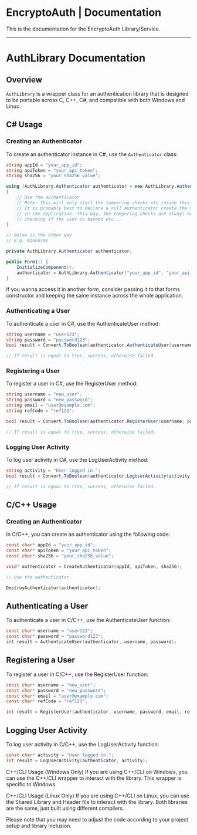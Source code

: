 # EncryptoAuth | Documentation

This is the documentation for the EncryptoAuth Library/Service.

---

# AuthLibrary Documentation

## Overview

`AuthLibrary` is a wrapper class for an authentication library that is designed to be portable across C, C++, C#, and compatible with both Windows and Linux.

## C# Usage

### Creating an Authenticator

To create an authenticator instance in C#, use the `Authenticator` class:

```csharp
string appId = "your_app_id";
string apiToken = "your_api_token";
string sha256 = "your_sha256_value";

using (AuthLibrary.Authenticator authenticator = new AuthLibrary.Authenticator(appId, apiToken, sha256))
{
    // Use the authenticator
    // Note: This will only start the tampering checks etc inside this using statement.
    // It is probably best to declare a null authenticator create the new object as soon as possible
    // in the application. This way, the tampering checks are always being done, checking if the HWID is banned, 
    // checking if the user is banned etc...
}

// Below is the other way
// E.g. WinForms

private AuthLibrary.Authenticator authenticator;

public Form1() {
    InitializeComponent();
    authenticator = AuthLibrary.Authenticator("your_app_id", "your_api_token", "your_sha256_value");
}
```

If you wanna access it in another form, consider passing it to that forms constructor and keeping the same instance across the whole application.

### Authenticating a User

To authenticate a user in C#, use the AuthenticateUser method:

```csharp
string username = "user123";
string password = "password123";
bool result = Convert.ToBoolean(authenticator.AuthenticateUser(username, password));

// If result is equal to true, success, otherwise failed.
```

### Registering a User

To register a user in C#, use the RegisterUser method:

```csharp
string username = "new_user";
string password = "new_password";
string email = "user@example.com";
string refCode = "ref123";

bool result = Convert.ToBoolean(authenticator.RegisterUser(username, password, email, refCode));

// If result is equal to true, success, otherwise failed.
```

### Logging User Activity

To log user activity in C#, use the LogUserActivity method:

```csharp 
string activity = "User logged in.";
bool result = Convert.ToBoolean(authenticator.LogUserActivity(activity));

// If result is equal to true, success, otherwise failed.
```

## C/C++ Usage

### Creating an Authenticator

In C/C++, you can create an authenticator using the following code:

```c
const char* appId = "your_app_id";
const char* apiToken = "your_api_token";
const char* sha256 = "your_sha256_value";

void* authenticator = CreateAuthenticator(appId, apiToken, sha256);

// Use the authenticator

DestroyAuthenticator(authenticator);
```

## Authenticating a User

To authenticate a user in C/C++, use the AuthenticateUser function:

```c
const char* username = "user123";
const char* password = "password123";
int result = AuthenticateUser(authenticator, username, password);
```

## Registering a User

To register a user in C/C++, use the RegisterUser function:

```c
const char* username = "new_user";
const char* password = "new_password";
const char* email = "user@example.com";
const char* refCode = "ref123";

int result = RegisterUser(authenticator, username, password, email, refCode);
```

## Logging User Activity

To log user activity in C/C++, use the LogUserActivity function:

```c
const char* activity = "User logged in.";
int result = LogUserActivity(authenticator, activity);
```

C++/CLI Usage (Windows Only)
If you are using C++/CLI on Windows, you can use the C++/CLI wrapper to interact with the library. This wrapper is specific to Windows.

C++/CLI Usage (Linux Only)
If you are using C++/CLI on Linux, you can use the Shared Library and Header file to interact with the library. Both libraries are the same, just built using different compilers.

Please note that you may need to adjust the code according to your project setup and library inclusion.
